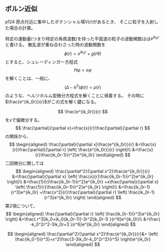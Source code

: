 ## ボルン近似
p124
原点付近に集中したポテンシャル場$V(r)$があるとき、
そこに粒子を入射した場合の計算。

特定の運動量(つまり特定の角周波数)を持った平面波の粒子の波動関数はは$e^{ik_0r}$と書ける。
散乱波が重ね合わさった時の波動関数を
$$
\phi(r)=e^{ik_0r}+g(r9)
$$
とすると、シュレーディンガー方程式
$$
H\varphi=\varepsilon \varphi
$$
を解くことは、一般に、
$$
(\Delta-k^2)\phi(r)=\rho(r)
$$
のような、ヘルツホルム型微分方程式を解くことに帰着する。
その時に$\frac{e^{ik_0r}}{r}$がこの式を解く鍵になる。


$$
\frac{e^{ik_0r}}{r}
$$
を$x$で偏微分する。
$$
\frac{\partial}{\partial x}=\frac{x}{r}\frac{\partial}{\partial r}
$$
の関係から、
$$
\begin{aligned}
\frac{\partial}{\partial x}\frac{e^{ik_0r}}{r}
&=\frac{x}{r}\frac{\partial}{\partial r}
\left(
    \frac{e^{ik_0r}}{r}
\right)\\
&=\frac{x}{r}\frac{ik_0r-1}{r^2}e^{ik_0r}
\end{aligned}
$$
二回微分に関しては
$$
\begin{aligned}
\frac{\partial^2}{\partial x^2}\frac{e^{ik_0r}}{r}
&=\frac{\partial}{\partial x}
\left(
    \frac{x}{r}\frac{ik_0r-1}{r^2}e^{ik_0r}
\right)\\
&=\frac{1}{r}\frac{ik_0r-1}{r^2}e^{ik_0r}
+x\frac{\partial}{\partial x}
\left(
    \frac{1}{r}\frac{ik_0r-1}{r^2}e^{ik_0r}
\right)\\
&=\frac{ik_0r-1}{r^3}e^{ik_0r}
+\frac{x^2}{r}\frac{\partial}{\partial r}
\left(
    \frac{ik_0r-1}{r^3}e^{ik_0r}
\right)
\end{aligned}
$$
第2項について、
$$
\begin{aligned}
\frac{\partial}{\partial r}
\left(
    \frac{ik_0r-1}{r^3}e^{ik_0r}
\right)
&=\frac{
    r^3[ik_0+ik_0(ik_0r-1)]-3r^2(ik_0r-1)
    }{r^6}e^{ik_0r}\\
&=\frac{
    -k_0^2r^2-3ik_0r+3
    }{r^6}e^{ik_0r}
\end{aligned}
$$


$$
\begin{aligned}
\frac{\partial^2}{\partial x^2}\frac{e^{ik_0r}}{r}&=
\left(
    \frac{ik_0-1}{r^3}+x^2\frac{3-3ik_0r-k_0^2r^2}{r^5}
\right)e^{ik_0r}
\end{aligned}
$$